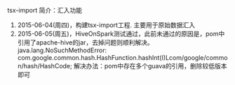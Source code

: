 tsx-import
简介：汇入功能

1. 2015-06-04(周四)，构建tsx-import工程. 主要用于原始数据汇入
2. 2015-06-05(周五)，HiveOnSpark测试通过，此前未通过的原因是，pom中引用了apache-hive的jar，去掉问题则顺利解决。
java.lang.NoSuchMethodError: com.google.common.hash.HashFunction.hashInt(I)Lcom/google/common/hash/HashCode;
解决办法：pom中存在多个guava的引用，删除较低版本即可

